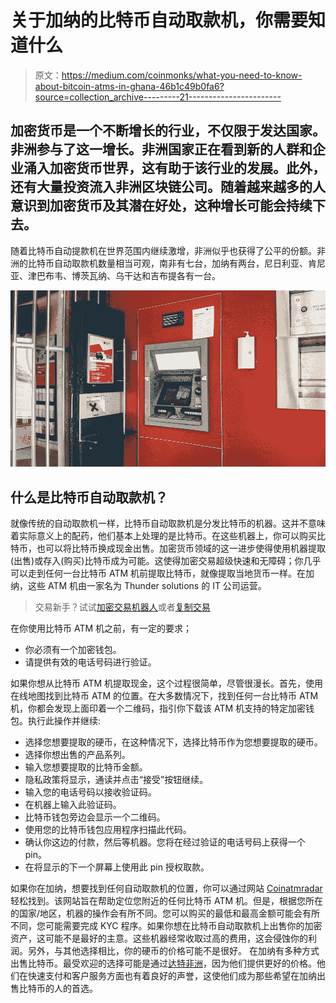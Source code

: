 # 关于加纳的比特币自动取款机，你需要知道什么

> 原文：<https://medium.com/coinmonks/what-you-need-to-know-about-bitcoin-atms-in-ghana-46b1c49b0fa6?source=collection_archive---------21----------------------->

## 加密货币是一个不断增长的行业，不仅限于发达国家。非洲参与了这一增长。非洲国家正在看到新的人群和企业涌入加密货币世界，这有助于该行业的发展。此外，还有大量投资流入非洲区块链公司。随着越来越多的人意识到加密货币及其潜在好处，这种增长可能会持续下去。

随着比特币自动提款机在世界范围内继续激增，非洲似乎也获得了公平的份额。非洲的比特币自动取款机数量相当可观，南非有七台，加纳有两台，尼日利亚、肯尼亚、津巴布韦、博茨瓦纳、乌干达和吉布提各有一台。

![](img/ab718e8a63b32d845cd2783da410ac94.png)

## 什么是比特币自动取款机？

就像传统的自动取款机一样，比特币自动取款机是分发比特币的机器。这并不意味着实际意义上的配药，他们基本上处理的是比特币。在这些机器上，你可以购买比特币，也可以将比特币换成现金出售。加密货币领域的这一进步使得使用机器提取(出售)或存入(购买)比特币成为可能。这使得加密交易超级快速和无障碍；你几乎可以走到任何一台比特币 ATM 机前提取比特币，就像提取当地货币一样。在加纳，这些 ATM 机由一家名为 Thunder solutions 的 IT 公司运营。

> 交易新手？试试[加密交易机器人](/coinmonks/crypto-trading-bot-c2ffce8acb2a)或者[复制交易](/coinmonks/top-10-crypto-copy-trading-platforms-for-beginners-d0c37c7d698c)

在你使用比特币 ATM 机之前，有一定的要求；

*   你必须有一个加密钱包。
*   请提供有效的电话号码进行验证。

如果你想从比特币 ATM 机提取现金，这个过程很简单，尽管很漫长。首先，使用在线地图找到比特币 ATM 的位置。在大多数情况下，找到任何一台比特币 ATM 机，你都会发现上面印着一个二维码，指引你下载该 ATM 机支持的特定加密钱包。执行此操作并继续:

*   选择您想要提取的硬币，在这种情况下，选择比特币作为您想要提取的硬币。
*   选择你想出售的产品系列。
*   输入您想要提取的比特币金额。
*   隐私政策将显示，通读并点击“接受”按钮继续。
*   输入您的电话号码以接收验证码。
*   在机器上输入此验证码。
*   比特币钱包旁边会显示一个二维码。
*   使用您的比特币钱包应用程序扫描此代码。
*   确认你这边的付款，然后等机器。您将在经过验证的电话号码上获得一个 pin。
*   在将显示的下一个屏幕上使用此 pin 授权取款。

如果你在加纳，想要找到任何自动取款机的位置，你可以通过网站 [Coinatmradar](http://www.coinatmradar.com) 轻松找到。该网站旨在帮助定位您附近的任何比特币 ATM 机。但是，根据您所在的国家/地区，机器的操作会有所不同。您可以购买的最低和最高金额可能会有所不同，您可能需要完成 KYC 程序。如果你想在比特币自动取款机上出售你的加密资产，这可能不是最好的主意。这些机器经常收取过高的费用，这会侵蚀你的利润。另外，与其他选择相比，你的硬币的价格可能不是很好。
在加纳有多种方式出售比特币。最受欢迎的选择可能是通过[达特非洲](http://dartafrica.io)，因为他们提供更好的价格。他们在快速支付和客户服务方面也有着良好的声誉，这使他们成为那些希望在加纳出售比特币的人的首选。